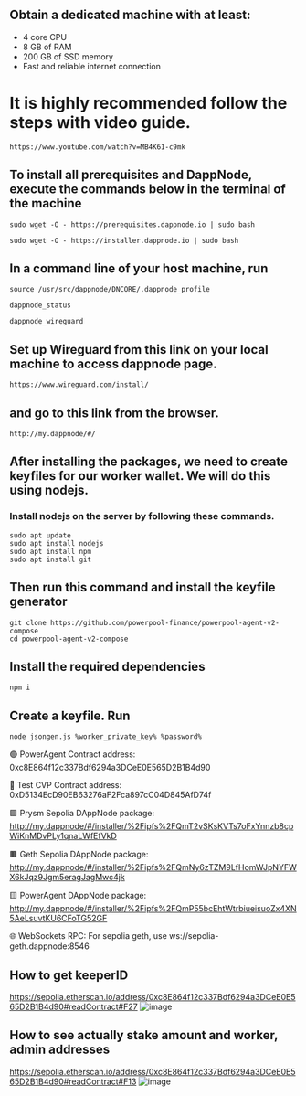 ## Obtain a dedicated machine with at least:

- 4 core CPU
- 8 GB of RAM
- 200 GB of SSD memory
- Fast and reliable internet connection

# It is highly recommended follow the steps with video guide.
```https://www.youtube.com/watch?v=MB4K61-c9mk```

## To install all prerequisites and DappNode, execute the commands below in the terminal of the machine

```
sudo wget -O - https://prerequisites.dappnode.io | sudo bash
```
```
sudo wget -O - https://installer.dappnode.io | sudo bash
```

## In a command line of your host machine, run

```
source /usr/src/dappnode/DNCORE/.dappnode_profile
```
```
dappnode_status
```
```
dappnode_wireguard
```

## Set up Wireguard from this link on your local machine to access dappnode page.
```
https://www.wireguard.com/install/
```

## and go to this link from the browser. 

```
http://my.dappnode/#/
```
## After installing the packages, we need to create keyfiles for our worker wallet. We will do this using nodejs.
### Install nodejs on the server by following these commands.

```
sudo apt update
sudo apt install nodejs
sudo apt install npm
sudo apt install git
```

## Then run this command and install the keyfile generator

```
git clone https://github.com/powerpool-finance/powerpool-agent-v2-compose
cd powerpool-agent-v2-compose
```

## Install the required dependencies
```
npm i
```

## Create a keyfile. Run
```
node jsongen.js %worker_private_key% %password%
```

🟢 PowerAgent Contract address: 0xc8E864f12c337Bdf6294a3DCeE0E565D2B1B4d90

🔴 Test CVP Contract address: 0xD5134EcD90EB63276aF2Fca897cC04D845AfD74f

🟪 Prysm Sepolia DAppNode package:
http://my.dappnode/#/installer/%2Fipfs%2FQmT2vSKsKVTs7oFxYnnzb8cpWiKnMDvPLy1qnaLWfEfVkD

🟫 Geth Sepolia DAppNode package:
http://my.dappnode/#/installer/%2Fipfs%2FQmNy6zTZM9LfHomWJpNYFWX6kJqz9Jgm5eragJagMwc4jk

🟨 PowerAgent DAppNode package:
http://my.dappnode/#/installer/%2Fipfs%2FQmP55bcEhtWtrbiueisuoZx4XN5AeLsuvtKU6CFoTG52GF

🌐 WebSockets RPC:
For sepolia geth, use ws://sepolia-geth.dappnode:8546


## How to get keeperID
https://sepolia.etherscan.io/address/0xc8E864f12c337Bdf6294a3DCeE0E565D2B1B4d90#readContract#F27
![image](https://github.com/neuweltgeld/PowerAgent-testnet/assets/101174090/18eb8202-37a4-4066-9cda-564d5e610635)

## How to see actually stake amount and worker, admin addresses
https://sepolia.etherscan.io/address/0xc8E864f12c337Bdf6294a3DCeE0E565D2B1B4d90#readContract#F13
![image](https://github.com/neuweltgeld/PowerAgent-testnet/assets/101174090/19517b78-3be3-444e-9f06-ad10f40574f0)

